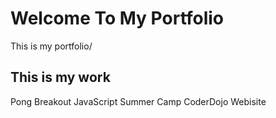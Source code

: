 # Welcome To My Portfolio 
This is my portfolio/

## This is my work
Pong
Breakout
JavaScript Summer Camp
CoderDojo Webisite

